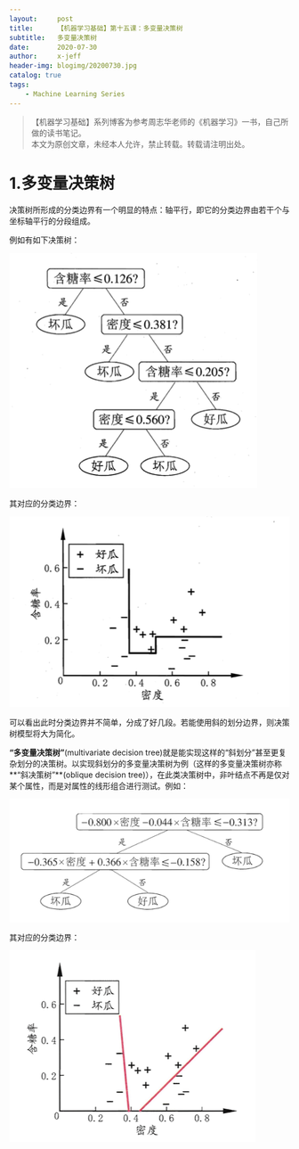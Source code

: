 ```yaml
---
layout:     post
title:      【机器学习基础】第十五课：多变量决策树
subtitle:   多变量决策树
date:       2020-07-30
author:     x-jeff
header-img: blogimg/20200730.jpg
catalog: true
tags:
    - Machine Learning Series
---
```

>【机器学习基础】系列博客为参考周志华老师的《机器学习》一书，自己所做的读书笔记。  
>本文为原创文章，未经本人允许，禁止转载。转载请注明出处。

# 1.多变量决策树

决策树所形成的分类边界有一个明显的特点：轴平行，即它的分类边界由若干个与坐标轴平行的分段组成。

例如有如下决策树：

![](https://github.com/x-jeff/BlogImage/raw/master/MachineLearningSeries/Lesson15/15x1.png)

其对应的分类边界：

![](https://github.com/x-jeff/BlogImage/raw/master/MachineLearningSeries/Lesson15/15x2.png)

可以看出此时分类边界并不简单，分成了好几段。若能使用斜的划分边界，则决策树模型将大为简化。

**“多变量决策树”**(multivariate decision tree)就是能实现这样的“斜划分”甚至更复杂划分的决策树。以实现斜划分的多变量决策树为例（这样的多变量决策树亦称**“斜决策树”**(oblique decision tree)），在此类决策树中，非叶结点不再是仅对某个属性，而是对属性的线形组合进行测试。例如：

![](https://github.com/x-jeff/BlogImage/raw/master/MachineLearningSeries/Lesson15/15x3.png)

其对应的分类边界：

![](https://github.com/x-jeff/BlogImage/raw/master/MachineLearningSeries/Lesson15/15x4.png)